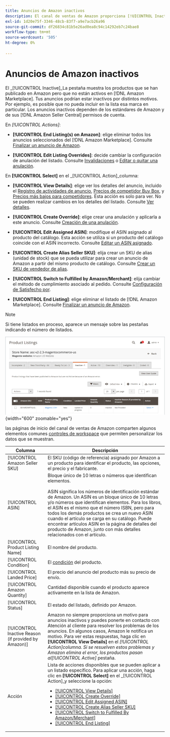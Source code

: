 ```yaml
---
title: Anuncios de Amazon inactivos
description: El canal de ventas de Amazon proporciona [!UICONTROL Inactive] pestaña para controlar su actualmente inactivo [!DNL Amazon Marketplace] anuncios.
exl-id: 1d20e75f-3346-48cb-83f7-a9e7acb26a96
source-git-commit: df26834c81b5e26ad0ea8c94c14292eb7c24bae8
workflow-type: tm+mt
source-wordcount: '505'
ht-degree: 0%

---
```


# Anuncios de Amazon inactivos

El _[!UICONTROL Inactive]_La pestaña muestra los productos que se han publicado en Amazon pero que no están activos en [!DNL Amazon Marketplace]. Tus anuncios podrían estar inactivos por distintos motivos. Por ejemplo, es posible que no pueda incluir en la lista esa marca en particular. Los anuncios inactivos dependen de los estándares de Amazon y de sus [!DNL Amazon Seller Central] permisos de cuenta.

En _[!UICONTROL Actions]_:

- **[!UICONTROL End Listing(s) on Amazon]**: elige eliminar todos los anuncios seleccionados del [!DNL Amazon Marketplace]. Consulte [Finalizar un anuncio de Amazon](./end-listings-manually.md).

- **[!UICONTROL Edit Listing Overrides]**: decide cambiar la configuración de anulación del listado. Consulte [Invalidaciones](./overrides.md) o [Editar o quitar una anulación](./creating-editing-overrides.md#edit-override-single-listing).

En **[!UICONTROL Select]** en el _[!UICONTROL Action]_columna:

- **[!UICONTROL View Details]**: elige ver los detalles del anuncio, incluido el [Registro de actividades de anuncio](./product-listing-details.md#listing-activity-log), [Precios de competidor Buy Box](./product-listing-details.md#buy-box-competitor-pricing), y [Precios más bajos para competidores](./product-listing-details.md#lowest-competitor-pricing). Esta acción es solo para ver. No se pueden realizar cambios en los detalles del listado. Consulte [Ver detalles](./product-listing-details.md).

- **[!UICONTROL Create Override]**: elige crear una anulación y aplicarla a este anuncio. Consulte [Creación de una anulación](./creating-editing-overrides.md).

- **[!UICONTROL Edit Assigned ASIN]**: modifique el ASIN asignado al producto del catálogo. Esta acción se utiliza si un producto del catálogo coincide con el ASIN incorrecto. Consulte [Editar un ASIN asignado](./edit-assigned-asin.md).

- **[!UICONTROL Create Alias Seller SKU]**: elija crear un SKU de alias (unidad de stock) que se pueda utilizar para crear un anuncio de Amazon a partir del mismo producto de catálogo. Consulte [Crear un SKU de vendedor de alias](./create-alias-seller-sku.md).

- **[!UICONTROL Switch to Fulfilled by Amazon/Merchant]**: elija cambiar el método de cumplimiento asociado al pedido. Consulte [Configuración de Satisfecho por](./fulfilled-by.md#configure-fulfilled-by-settings).

- **[!UICONTROL End Listing]**: elige eliminar el listado de [!DNL Amazon Marketplace]. Consulte [Finalizar un anuncio de Amazon](./end-listings-manually.md).

>[!NOTE]
>
>Si tiene listados en proceso, aparece un mensaje sobre las pestañas indicando el número de listados.

![Anuncios de Amazon inactivos](assets/amazon-inactive-listings.png){width="600" zoomable="yes"}

las páginas de inicio del canal de ventas de Amazon comparten algunos elementos comunes [controles de workspace](./workspace-controls.md) que permiten personalizar los datos que se muestran.

| Columna | Descripción |
|--- |--- |
| [!UICONTROL Amazon Seller SKU] | El SKU (código de referencia) asignado por Amazon a un producto para identificar el producto, las opciones, el precio y el fabricante. |
| [!UICONTROL ASIN] | Bloque único de 10 letras o números que identifican elementos.<br><br>ASIN significa los números de identificación estándar de Amazon. Un ASIN es un bloque único de 10 letras y/o números que identifican elementos. Para los libros, el ASIN es el mismo que el número ISBN, pero para todos los demás productos se crea un nuevo ASIN cuando el artículo se carga en su catálogo. Puede encontrar artículos ASIN en la página de detalles del producto de Amazon, junto con más detalles relacionados con el artículo. |
| [!UICONTROL Product Listing Name] | El nombre del producto. |
| [!UICONTROL Condition] | El [condición](./product-listing-condition.md) del producto. |
| [!UICONTROL Landed Price] | El precio del anuncio del producto más su precio de envío. |
| [!UICONTROL Amazon Quantity] | Cantidad disponible cuando el producto aparece activamente en la lista de Amazon. |
| [!UICONTROL Status] | El estado del listado, definido por Amazon. |
| [!UICONTROL Inactive Reason (if provided by Amazon)] | Amazon no siempre proporciona un motivo para anuncios inactivos y puedes ponerte en contacto con Atención al cliente para resolver los problemas de los anuncios. En algunos casos, Amazon le notifica un motivo. Para ver estas respuestas, haga clic en **[!UICONTROL View Details]** en el _[!UICONTROL Action]_columna. Si se resuelven estos problemas y Amazon elimina el error, los productos pasan al_[!UICONTROL Active]_ pestaña. |
| Acción | Lista de acciones disponibles que se pueden aplicar a un listado específico. Para aplicar una acción, haga clic en **[!UICONTROL Select]** en el _[!UICONTROL Action]_y seleccione la opción:<ul><li>[[!UICONTROL View Details]](./product-listing-details.md)</li><li>[[!UICONTROL Create Override]](./creating-editing-overrides.md)</li><li>[[!UICONTROL Edit Assigned ASIN]](./edit-assigned-asin.md)</li><li>[[!UICONTROL Create Alias Seller SKU]](./create-alias-seller-sku.md#region-specific)</li><li>[[!UICONTROL Switch to Fulfilled By Amazon/Merchant]](./fulfilled-by.md#configure-fulfilled-by-settings)</li><li>[[!UICONTROL End Listing]](./end-listings-manually.md)</li></ul> |
